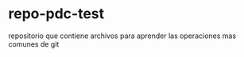 # repo-pdc-test
repositorio que contiene archivos para aprender las operaciones mas comunes de git 
